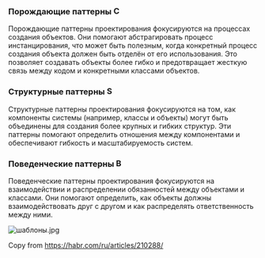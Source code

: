 <h3>Порождающие паттерны <img alt="C" src="Общее/Паттерны проектирования/C.png" height="17"></h3>
<p>Порождающие паттерны проектирования фокусируются на процессах создания объектов.
Они помогают абстрагировать процесс инстанцирования, что может быть полезным,
когда конкретный процесс создания объекта должен быть отделён от его использования.
Это позволяет создавать объекты более гибко и предотвращает жесткую связь между кодом и конкретными классами объектов.</p>
<h3>Структурные паттерны <img alt="S" src="Общее/Паттерны проектирования/S.png" height="17"></h3>
<p>Структурные паттерны проектирования фокусируются на том, как компоненты системы (например, классы и объекты)
могут быть объединены для создания более крупных и гибких структур.
Эти паттерны помогают определить отношения между компонентами и обеспечивают гибкость и масштабируемость систем.</p>
<h3>Поведенческие паттерны <img alt="B" src="Общее/Паттерны проектирования/B.png" height="17"></h3>
<p>Поведенческие паттерны проектирования фокусируются на взаимодействии и распределении обязанностей между объектами и классами.
Они помогают определить, как объекты должны взаимодействовать друг с другом и как распределять ответственность между ними.</p>
<p><img alt="шаблоны.jpg" src="Общее/Паттерны проектирования/шаблоны.jpg"></p>
<p>Copy from <a href='https://habr.com/ru/articles/210288/' target='_blank'>https://habr.com/ru/articles/210288/</a></p>